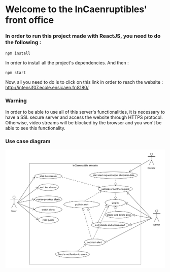 # Welcome to the InCaenruptibles' front office

### In order to **run** this project made with ReactJS, you need to do the following :

```shell
npm install
```

In order to install all the project's dependencies. And then :

```shell
npm start
```

Now, all you need to do is to click on this link in order to reach the website : http://intensif07.ecole.ensicaen.fr:8180/

### Warning

In order to be able to use all of this server's functionalities, it is necessary to have a SSL secure server and access the website through HTTPS protocol. Otherwise, video streams will be blocked by the browser and you won't be able to see this functionality.


### Use case diagram

![use_case_diagram](./src/imgs/use_case_diagram.png)
